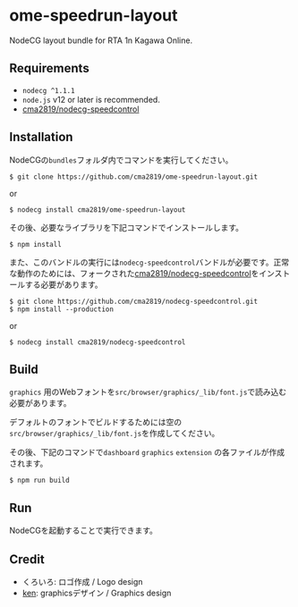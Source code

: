 # ome-speedrun-layout
NodeCG layout bundle for RTA 1n Kagawa Online.

## Requirements

- `nodecg ^1.1.1`
- `node.js` v12 or later is recommended.
- [cma2819/nodecg-speedcontrol](https://github.com/cma2819/nodecg-speedcontrol)

## Installation

NodeCGの`bundles`フォルダ内でコマンドを実行してください。

```
$ git clone https://github.com/cma2819/ome-speedrun-layout.git
```

or

```
$ nodecg install cma2819/ome-speedrun-layout
```

その後、必要なライブラリを下記コマンドでインストールします。

```
$ npm install
```

また、このバンドルの実行には`nodecg-speedcontrol`バンドルが必要です。正常な動作のためには、フォークされた[cma2819/nodecg-speedcontrol](https://github.com/cma2819/nodecg-speedcontrol)をインストールする必要があります。

```
$ git clone https://github.com/cma2819/nodecg-speedcontrol.git
$ npm install --production
```

or

```
$ nodecg install cma2819/nodecg-speedcontrol
```

## Build

`graphics` 用のWebフォントを`src/browser/graphics/_lib/font.js`で読み込む必要があります。

デフォルトのフォントでビルドするためには空の`src/browser/graphics/_lib/font.js`を作成してください。

その後、下記のコマンドで`dashboard` `graphics` `extension` の各ファイルが作成されます。

```
$ npm run build
```

## Run

NodeCGを起動することで実行できます。

## Credit

- くろいろ: ロゴ作成 / Logo design
- [ken](https://twitter.com/ken7253_): graphicsデザイン / Graphics design
